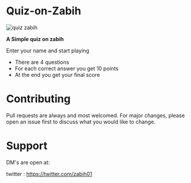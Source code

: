# Quiz-on-Zabih




![quiz zabih](https://user-images.githubusercontent.com/53895282/168627030-27cbdd40-f45f-4319-86c0-c3e6ecf7120f.JPG)



**A Simple quiz on zabih**

Enter your name and start playing

- There are 4 questions 
- For each correct answer you get 10 points 
- At the end you get your final score 


# Contributing
Pull requests are always and most welcomed. For major changes, please open an issue first to discuss what you would like to change.

# Support
DM's are open at:

twitter : https://twitter.com/zabih01
